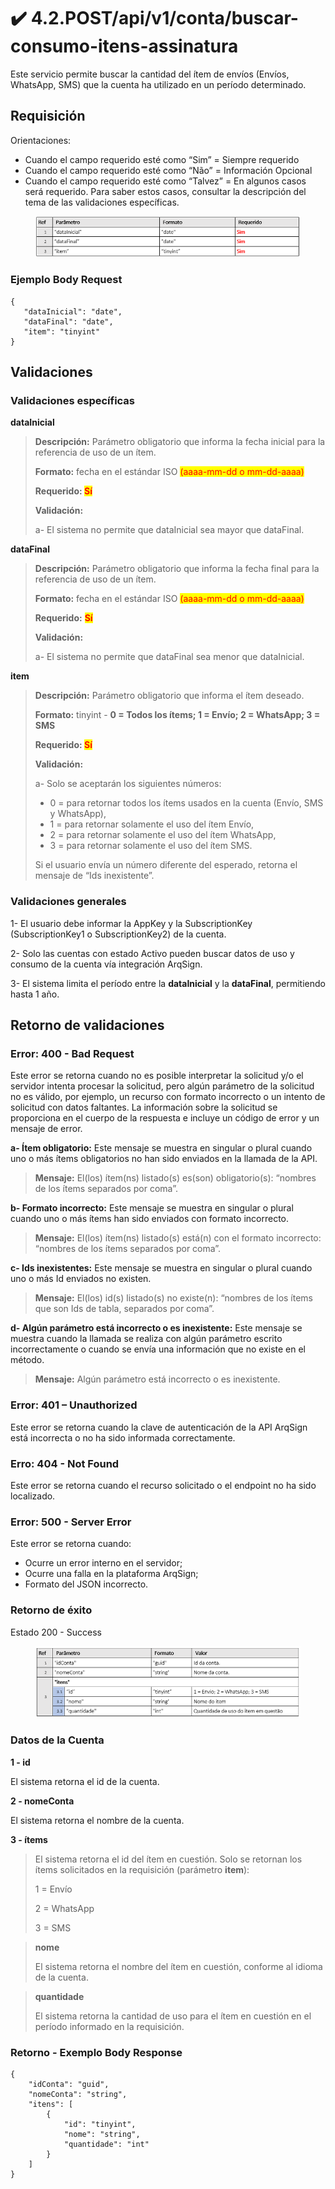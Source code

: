 # ✔️ 4.2.POST/api/v1/conta/buscar-consumo-itens-assinatura

Este servicio permite buscar la cantidad del ítem de envíos (Envíos, WhatsApp, SMS) que la cuenta ha utilizado en un período determinado.

## Requisición

Orientaciones:

* Cuando el campo requerido esté como “Sim” = Siempre requerido
* Cuando el campo requerido esté como “Não” = Información Opcional
* Cuando el campo requerido esté como “Talvez” = En algunos casos será requerido. Para saber estos casos, consultar la descripción del tema de las validaciones específicas.

<figure><img src="../../../../../.gitbook/assets/image (1).png" alt=""><figcaption></figcaption></figure>

### Ejemplo Body Request

```
{
   "dataInicial": "date", 
   "dataFinal": "date",
   "item": "tinyint"
}
```

## Validaciones

### Validaciones específicas

**dataInicial**

> **Descripción:** Parámetro obligatorio que informa la fecha inicial para la referencia de uso de un ítem.
>
> **Formato:** fecha en el estándar ISO <mark style="color:red;">(aaaa-mm-dd o mm-dd-aaaa)</mark>
>
> **Requerido:&#x20;**<mark style="color:red;">**Sí**</mark>
>
> **Validación:**
>
> a- El sistema no permite que dataInicial sea mayor que dataFinal.

**dataFinal**

> **Descripción:** Parámetro obligatorio que informa la fecha final para la referencia de uso de un ítem.
>
> **Formato:** fecha en el estándar ISO <mark style="color:red;">(aaaa-mm-dd o mm-dd-aaaa)</mark>
>
> **Requerido:** <mark style="color:red;">**Sí**</mark>
>
> **Validación:**
>
> a- El sistema no permite que dataFinal sea menor que dataInicial.

**item**

> **Descripción:** Parámetro obligatorio que informa el ítem deseado.
>
> **Formato:** tinyint - **0 = Todos los ítems; 1 = Envío; 2 = WhatsApp; 3 = SMS**
>
> **Requerido:&#x20;**<mark style="color:red;">**Sí**</mark>
>
> **Validación:**
>
> a- Solo se aceptarán los siguientes números:
>
> * 0 = para retornar todos los ítems usados en la cuenta (Envío, SMS y WhatsApp),
> * 1 = para retornar solamente el uso del ítem Envío,
> * 2 = para retornar solamente el uso del ítem WhatsApp,
> * 3 = para retornar solamente el uso del ítem SMS.
>
> Si el usuario envía un número diferente del esperado, retorna el mensaje de “Ids inexistente”.

### Validaciones generales

1- El usuario debe informar la AppKey y la SubscriptionKey (SubscriptionKey1 o SubscriptionKey2) de la cuenta.

2- Solo las cuentas con estado Activo pueden buscar datos de uso y consumo de la cuenta vía integración ArqSign.

3- El sistema limita el período entre la **dataInicial** y la **dataFinal**, permitiendo hasta 1 año.

## Retorno de validaciones

### Error: 400 - Bad Request

Este error se retorna cuando no es posible interpretar la solicitud y/o el servidor intenta procesar la solicitud, pero algún parámetro de la solicitud no es válido, por ejemplo, un recurso con formato incorrecto o un intento de solicitud con datos faltantes. La información sobre la solicitud se proporciona en el cuerpo de la respuesta e incluye un código de error y un mensaje de error.

**a- Ítem obligatorio:** Este mensaje se muestra en singular o plural cuando uno o más ítems obligatorios no han sido enviados en la llamada de la API.

> **Mensaje:** El(los) ítem(ns) listado(s) es(son) obligatorio(s): “nombres de los ítems separados por coma”.

**b- Formato incorrecto:** Este mensaje se muestra en singular o plural cuando uno o más ítems han sido enviados con formato incorrecto.

> **Mensaje:** El(los) ítem(ns) listado(s) está(n) con el formato incorrecto: “nombres de los ítems separados por coma”.

**c- Ids inexistentes:** Este mensaje se muestra en singular o plural cuando uno o más Id enviados no existen.

> **Mensaje:** El(los) id(s) listado(s) no existe(n): “nombres de los ítems que son Ids de tabla, separados por coma”.

**d- Algún parámetro está incorrecto o es inexistente:** Este mensaje se muestra cuando la llamada se realiza con algún parámetro escrito incorrectamente o cuando se envía una información que no existe en el método.

> **Mensaje:** Algún parámetro está incorrecto o es inexistente.

### Error: 401 – Unauthorized

Este error se retorna cuando la clave de autenticación de la API ArqSign está incorrecta o no ha sido informada correctamente.

### Erro: 404 - Not Found

Este error se retorna cuando el recurso solicitado o el endpoint no ha sido localizado.

### **Error: 500 - Server Error**

Este error se retorna cuando:

* Ocurre un error interno en el servidor;
* Ocurre una falla en la plataforma ArqSign;
* Formato del JSON incorrecto.

### Retorno de éxito

Estado 200 - Success

<figure><img src="../../../../../.gitbook/assets/image (2).png" alt=""><figcaption></figcaption></figure>

### Datos de la Cuenta

**1 - id**

El sistema retorna el id de la cuenta.

**2 - nomeConta**

El sistema retorna el nombre de la cuenta.

**3 - ítems**

> El sistema retorna el id del ítem en cuestión. Solo se retornan los ítems solicitados en la requisición (parámetro **item**):
>
> 1 = Envío
>
> 2 = WhatsApp
>
> 3 = SMS

> **nome**
>
> El sistema retorna el nombre del ítem en cuestión, conforme al idioma de la cuenta.

> **quantidade**
>
> El sistema retorna la cantidad de uso para el ítem en cuestión en el período informado en la requisición.

### Retorno - Exemplo Body Response

```
{
    "idConta": "guid",
    "nomeConta": "string",
    "itens": [
        {
            "id": "tinyint",
            "nome": "string",
            "quantidade": "int"
        }
    ]
}
```

